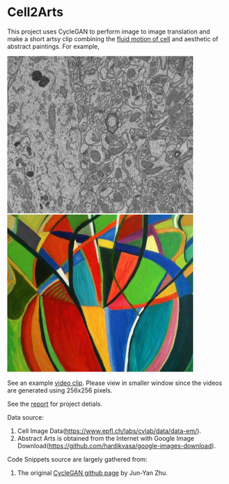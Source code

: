 # Cell2Arts
This project uses CycleGAN to perform image to image translation and make a short artsy clip combining the [fluid motion of cell](https://drive.google.com/file/d/1BMKixrCCqmxqJJ6VJxF7zu1KJyetjE2w/view?usp=sharing) and aesthetic of abstract paintings. For example,


<img src="https://github.com/Hazarre/Cell2Arts/blob/master/image/cell.jpg" width="427" height="360"/> <img src="https://github.com/Hazarre/Cell2Arts/blob/master/image/arts.jpg" width="427" height="360"/>



See an example [video clip](https://drive.google.com/file/d/17Fp8pUerYc1iNXWxBsFtNVMZCc22Z5Vm/view?usp=sharing). Please view in smaller window since the videos are generated using 256x256 pixels.

See the [report](https://docs.google.com/document/d/1c-tMGg52UeaOi2xyilOuW7Vp3kLkTD1hvgQzjMHomK4/edit?usp=sharing) for project detials.

Data source: 
1. Cell Image Data(https://www.epfl.ch/labs/cvlab/data/data-em/).
2. Abstract Arts is obtained from the Internet with Google Image Download(https://github.com/hardikvasa/google-images-download). 

Code Snippets source are largely gathered from: 
1) The original [CycleGAN github page](https://github.com/junyanz/pytorch-CycleGAN-and-pix2pix/tree/master/) by Jun-Yan Zhu.
